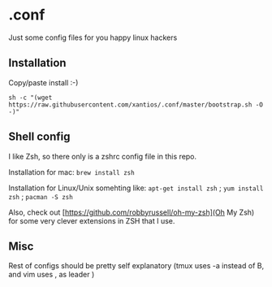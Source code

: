 # .conf
Just some config files for you happy linux hackers

Installation
--------

Copy/paste install :-)

``sh -c "(wget https://raw.githubusercontent.com/xantios/.conf/master/bootstrap.sh -O -)"``

Shell config
---------

I like Zsh, so there only is a zshrc config file in this repo. 

Installation for mac: 
``brew install zsh``

Installation for Linux/Unix somehting like:
``apt-get install zsh`` ;
``yum install zsh`` ;
``pacman -S zsh``

Also, check out [https://github.com/robbyrussell/oh-my-zsh](Oh My Zsh) for some very clever extensions in ZSH that I use.

Misc
--------

Rest of configs should be pretty self explanatory 
(tmux uses <ctrl>-a instead of B, and vim uses , as leader )

